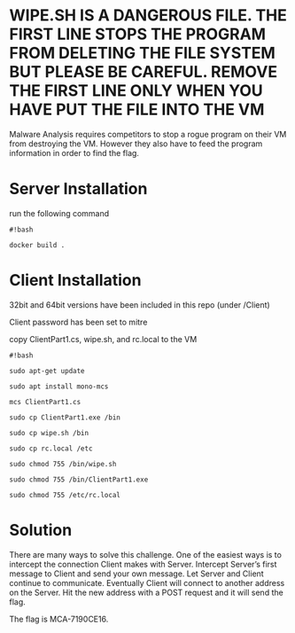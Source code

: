 # **WIPE.SH IS A DANGEROUS FILE.  THE FIRST LINE STOPS THE PROGRAM FROM DELETING THE FILE SYSTEM BUT PLEASE BE CAREFUL.  REMOVE THE FIRST LINE ONLY WHEN YOU HAVE PUT THE FILE INTO THE VM**  #

Malware Analysis requires competitors to stop a rogue program on their VM from destroying the VM.  However they also have to feed the program information in order to find the flag.

# Server Installation #

run the following command


```
#!bash

docker build .
```

# Client Installation #

32bit and 64bit versions have been included in this repo (under /Client)

Client password has been set to mitre

copy ClientPart1.cs, wipe.sh, and rc.local to the VM

```
#!bash

sudo apt-get update

sudo apt install mono-mcs

mcs ClientPart1.cs

sudo cp ClientPart1.exe /bin

sudo cp wipe.sh /bin

sudo cp rc.local /etc

sudo chmod 755 /bin/wipe.sh

sudo chmod 755 /bin/ClientPart1.exe

sudo chmod 755 /etc/rc.local
```



# Solution #
There are many ways to solve this challenge.  One of the easiest ways is to intercept the connection Client makes with Server.  Intercept Server’s first message to Client and send your own message.  Let Server and Client continue to communicate.  Eventually Client will connect to another address on the Server.  Hit the new address with a POST request and it will send the flag.  

The flag is MCA-7190CE16.